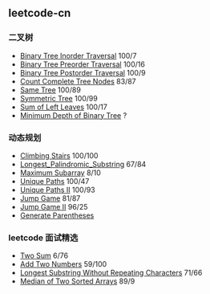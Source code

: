 ## leetcode-cn

### 二叉树
* [Binary Tree Inorder Traversal](Binary_Tree_Inorder_Traversal.go) 100/7
* [Binary Tree Preorder Traversal](Binary_Tree_Preorder_Traversal.go) 100/16
* [Binary Tree Postorder Traversal](Binary_Tree_Postorder_Traversal.go) 100/9
* [Count Complete Tree Nodes](Count_Complete_Tree_Nodes.go) 83/87
* [Same Tree](Same_Tree.go) 100/89
* [Symmetric Tree](Symmetric_Tree.go) 100/99
* [Sum of Left Leaves](Sum_of_Left_Leaves.go) 100/17
* [Minimum Depth of Binary Tree](Minimum_Depth_of_Binary_Tree.go) ?

### 动态规划
* [Climbing Stairs](./Climbing_Stairs.go) 100/100
* [Longest_Palindromic_Substring](./Longest_Palindromic_Substring.go) 67/84 
* [Maximum Subarray](./Maximum_Subarray.go) 8/10
* [Unique Paths](./Unique_Paths.go) 100/47
* [Unique Paths II](./Unique_Paths_II.go) 100/93
* [Jump Game](./Jump_Game.go) 81/87
* [Jump Game II](Jump_Game_II.go) 96/25
* [Generate Parentheses](./Generate_Parentheses.go) 

### leetcode 面试精选
* [Two Sum](./Two_Sum.go) 6/76
* [Add Two Numbers](./Add_Two_Numbers.go) 59/100
* [Longest Substring Without Repeating Characters](Longest_Substring_Without_Repeating_Characters.go) 71/66
* [Median of Two Sorted Arrays](Median_of_Two_Sorted_Arrays.go) 89/9


